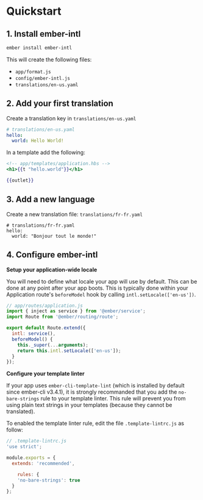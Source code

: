 # Quickstart

## 1. Install ember-intl

```bash
ember install ember-intl
```

This will create the following files:

* `app/format.js`
    <!-- default definitions of named formats -->
* `config/ember-intl.js`
    <!-- default ember-intl settings -->
* `translations/en-us.yaml`

## 2. Add your first translation

Create a translation key in `translations/en-us.yaml`

```yaml
# translations/en-us.yaml
hello:
  world: Hello World!
```
In a template add the following:
```hbs
<!-- app/templates/application.hbs -->
<h1>{{t "hello.world"}}</h1>

{{outlet}}
```

## 3. Add a new language

Create a new translation file: `translations/fr-fr.yaml`

```
# translations/fr-fr.yaml
hello:
  world: "Bonjour tout le monde!"
```

## 4. Configure ember-intl

**Setup your application-wide locale**

You will need to define what locale your app will use by default. This can be done at any point after your app boots. This is typically done within your Application route's `beforeModel` hook by calling `intl.setLocale(['en-us'])`.

```js
// app/routes/application.js
import { inject as service } from '@ember/service';
import Route from '@ember/routing/route';

export default Route.extend({
  intl: service(),
  beforeModel() {
    this._super(...arguments);
    return this.intl.setLocale(['en-us']);
  }
});
```

**Configure your template linter**

If your app uses `ember-cli-template-lint` (which is installed by default since ember-cli v3.4.1),
it is strongly recommanded that you add the `no-bare-strings` rule to your template linter.
This rule will prevent you from using plain text strings in your templates (because they cannot be translated).

To enabled the template linter rule, edit the file `.template-lintrc.js` as follow:

```js
// .template-lintrc.js
'use strict';

module.exports = {
  extends: 'recommended',

    rules: {
    'no-bare-strings': true
  }
};
```
